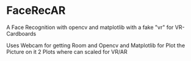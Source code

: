# FaceRecAR
A Face Recognition with opencv and matplotlib with a fake "vr" for VR-Cardboards


Uses Webcam for getting Room
and Opencv and Matplotlib for Plot the Picture on it
2 Plots where can scaled for VR/AR
